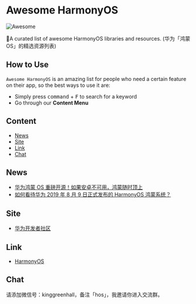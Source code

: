# Awesome HarmonyOS

![Awesome](https://cdn.rawgit.com/sindresorhus/awesome/d7305f38d29fed78fa85652e3a63e154dd8e8829/media/badge.svg)

🚀A curated list of awesome HarmonyOS libraries and resources. (华为「鸿蒙OS」的精选资源列表)

## How to Use

`Awesome HarmonyOS` is an amazing list for people who need a certain feature on their app, so the best ways to use it are:

- Simply press <kbd>command</kbd> + <kbd>F</kbd> to search for a keyword
- Go through our **Content Menu**

## Content

- [News](#News)
- [Site](#Site)
- [Link](#Link)
- [Chat](#Chat)

## News

- [华为鸿蒙 OS 重磅开源！如果安卓不可用，鸿蒙随时顶上](https://www.infoq.cn/article/opWa7SPBt0PE-cFszzKk?utm_source=rss&utm_medium=article)
- [如何看待华为 2019 年 8 月 9 日正式发布的 HarmonyOS 鸿蒙系统？](https://www.zhihu.com/question/339567108)

## Site

- [华为开发者社区](https://developer.huawei.com/cn/)

## Link

- [HarmonyOS](https://github.com/Awesome-HarmonyOS/HarmonyOS)

## Chat

请添加微信号：kinggreenhall，备注「hos」，我邀请你进入交流群。

